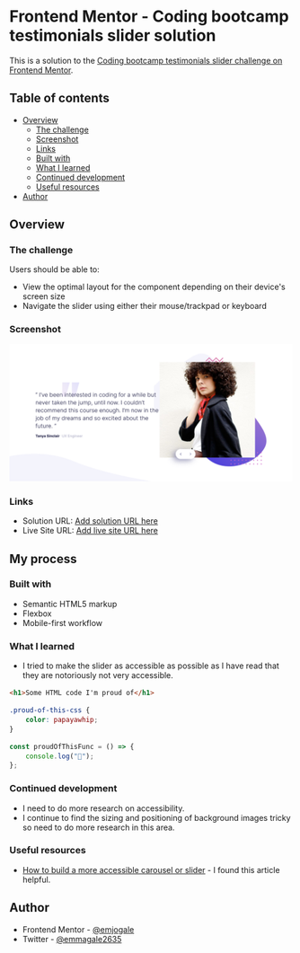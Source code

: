 # Frontend Mentor - Coding bootcamp testimonials slider solution

This is a solution to the [Coding bootcamp testimonials slider challenge on Frontend Mentor](https://www.frontendmentor.io/challenges/coding-bootcamp-testimonials-slider-4FNyLA8JL).

## Table of contents

- [Overview](#overview)
  - [The challenge](#the-challenge)
  - [Screenshot](#screenshot)
  - [Links](#links)
  - [Built with](#built-with)
  - [What I learned](#what-i-learned)
  - [Continued development](#continued-development)
  - [Useful resources](#useful-resources)
- [Author](#author)

## Overview

### The challenge

Users should be able to:

- View the optimal layout for the component depending on their device's screen size
- Navigate the slider using either their mouse/trackpad or keyboard

### Screenshot

![](./images/screenshot.png)

### Links

- Solution URL: [Add solution URL here](https://your-solution-url.com)
- Live Site URL: [Add live site URL here](https://your-live-site-url.com)

## My process

### Built with

- Semantic HTML5 markup
- Flexbox
- Mobile-first workflow

### What I learned

- I tried to make the slider as accessible as possible as I have read that they are notoriously not very accessible.

```html
<h1>Some HTML code I'm proud of</h1>
```

```css
.proud-of-this-css {
	color: papayawhip;
}
```

```js
const proudOfThisFunc = () => {
	console.log("🎉");
};
```

### Continued development

- I need to do more research on accessibility.
- I continue to find the sizing and positioning of background images tricky so need to do more research in this area.

### Useful resources

- [How to build a more accessible carousel or slider](https://dev.to/jasonwebb/how-to-build-a-more-accessible-carousel-or-slider-35lp) - I found this article helpful.

## Author

- Frontend Mentor - [@emjogale](https://www.frontendmentor.io/profile/emjogale)
- Twitter - [@emmagale2635](https://www.twitter.com/emmagale2635)
